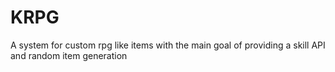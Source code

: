 KRPG
====

A system for custom rpg like items with the main goal of providing a skill API and random item generation
